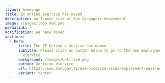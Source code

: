 ```yaml
---
layout: homepage
title: EP Online eService has moved
description: An Isomer site of the Singapore Government
image: /images/logo_mom.png
permalink: /
notification: We have moved
sections:
  - hero:
      title: The EP Online e-Service has moved.
      subtitle: Please click on button below to go to the new Employment Pass (EP)
        eService
      background: /images/Untitled.png
      button: Go to ep eservice
      url: https://www.mom.gov.sg/eservices/services/employment-pass-eservice
      variant: center
---
```

